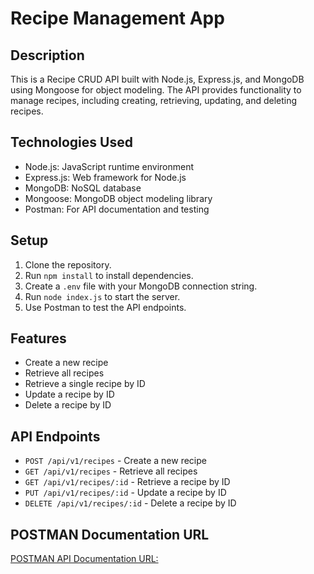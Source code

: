 # Recipe Management App

## Description

This is a Recipe CRUD API built with Node.js, Express.js, and MongoDB using Mongoose for object modeling. The API provides functionality to manage recipes, including creating, retrieving, updating, and deleting recipes.

## Technologies Used

- Node.js: JavaScript runtime environment
- Express.js: Web framework for Node.js
- MongoDB: NoSQL database
- Mongoose: MongoDB object modeling library
- Postman: For API documentation and testing

## Setup

1. Clone the repository.
2. Run `npm install` to install dependencies.
3. Create a `.env` file with your MongoDB connection string.
4. Run `node index.js` to start the server.
5. Use Postman to test the API endpoints.

## Features

- Create a new recipe
- Retrieve all recipes
- Retrieve a single recipe by ID
- Update a recipe by ID
- Delete a recipe by ID

## API Endpoints

- `POST /api/v1/recipes` - Create a new recipe
- `GET /api/v1/recipes` - Retrieve all recipes
- `GET /api/v1/recipes/:id` - Retrieve a recipe by ID
- `PUT /api/v1/recipes/:id` - Update a recipe by ID
- `DELETE /api/v1/recipes/:id` - Delete a recipe by ID

## POSTMAN Documentation URL

[POSTMAN API Documentation URL: ](https://documenter.getpostman.com/view/39260343/2sAYBPmEos)
